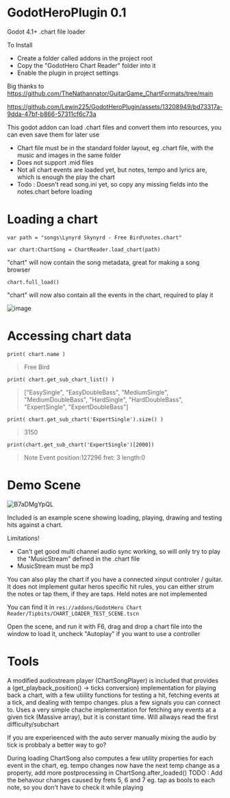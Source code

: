 # GodotHeroPlugin 0.1
Godot 4.1+ .chart file loader


To Install
* Create a folder called addons in the project root
* Copy the "GodotHero Chart Reader" folder into it
* Enable the plugin in project settings


Big thanks to
https://github.com/TheNathannator/GuitarGame_ChartFormats/tree/main


https://github.com/Lewin225/GodotHeroPlugin/assets/13208949/bd73317a-9dda-47bf-b866-57311cf6c73a


This godot addon can load .chart files and convert them into resources, you can even save them for later use

* Chart file must be in the standard folder layout, eg .chart file, with the music and images in the same folder
* Does not support .mid files
* Not all chart events are loaded yet, but notes, tempo and  lyrics are, which is enough the play the chart
* Todo : Doesn't read song.ini yet, so copy any missing fields into the notes.chart before loading


# Loading a chart

`var path = "songs\Lynyrd Skynyrd - Free Bird\notes.chart"`

`var chart:ChartSong = ChartReader.load_chart(path)`

"chart" will now contain the song metadata, great for making a song browser

`chart.full_load()`

"chart" will now also contain all the events in the chart, required to play it

![image](https://github.com/Lewin225/GodotHeroPlugin/assets/13208949/a0c972ab-831f-4925-9599-2d2c6dc47e9e)


# Accessing chart data

`print( chart.name )`
>Free Bird

`print( chart.get_sub_chart_list() )`
>["EasySingle", "EasyDoubleBass", "MediumSingle", "MediumDoubleBass", "HardSingle", "HardDoubleBass", "ExpertSingle", "ExpertDoubleBass"]

`print( chart.get_sub_chart('ExpertSingle').size() )`
> 3150

`print(chart.get_sub_chart('ExpertSingle')[2000])`
> Note Event position:127296  fret: 3 length:0

# Demo Scene

![B7aDMgYpQL](https://github.com/Lewin225/GodotHeroPlugin/assets/13208949/17e758a8-6205-40bc-bf1d-57629ea7f2f8)



Included is an example scene showing loading, playing, drawing and testing hits against a chart. 

Limitations! 
* Can't get good multi channel audio sync working, so will only try to play the "MusicStream" defined in the .chart file
* MusicStream must be mp3

You can also play the chart if you have a connected xinput controler / guitar. It does not implement guitar heros specific hit rules, you can either strum the notes or tap them, if they are taps. Held notes are not implemented

You can find it in `res://addons/GodotHero Chart Reader/Tipbits/CHART_LOADER_TEST_SCENE.tscn` 

Open the scene, and run it with F6, drag and drop a chart file into the window to load it, uncheck "Autoplay" if you want to use a controller

# Tools

A modified audiostream player (ChartSongPlayer) is included that provides a (get_playback_position() -> ticks conversion) implementation for playing back a chart, with a few utiility functions for testing a hit, fetching events at a tick, and dealing with tempo changes. plus a few signals you can connect to. Uses a very simple chache implementation for fetching any events at a given tick (Massive array), but it is constant time. Will allways read the first difficulty/subchart

If you are experieenced with the auto server manually mixing the audio by tick is probbaly a better way to go?


During loading ChartSong also computes a few utility properties for each event in the chart, eg. tempo changes now have the next temp change as a property, add more postprocessing in ChartSong.after_loaded()
  TODO : Add the behavour changes caused by frets 5, 6 and 7 eg. tap as bools to each note, so you don't have to check it while playing
